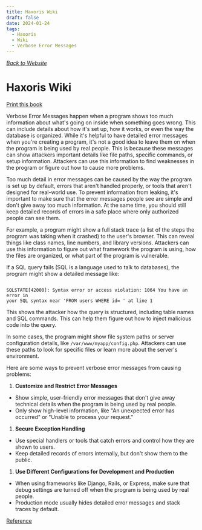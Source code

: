 ```yaml
---
title: Haxoris Wiki
draft: false
date: 2024-01-24
tags:
  - Haxoris
  - Wiki
  - Verbose Error Messages
---
```


_[Back to Website](https://haxoris.com/)_

# Haxoris Wiki

[Print this book](https://haxoris.com/haxoris-wiki/print.html)

Verbose Error Messages happen when a program shows too much information about what's going on inside when something goes wrong. This can include details about how it's set up, how it works, or even the way the database is organized. While it's helpful to have detailed error messages when you're creating a program, it's not a good idea to leave them on when the program is being used by real people. This is because these messages can show attackers important details like file paths, specific commands, or setup information. Attackers can use this information to find weaknesses in the program or figure out how to cause more problems.

Too much detail in error messages can be caused by the way the program is set up by default, errors that aren't handled properly, or tools that aren't designed for real-world use. To prevent information from leaking, it's important to make sure that the error messages people see are simple and don't give away too much information. At the same time, you should still keep detailed records of errors in a safe place where only authorized people can see them.

For example, a program might show a full stack trace (a list of the steps the program was taking when it crashed) to the user's browser. This can reveal things like class names, line numbers, and library versions. Attackers can use this information to figure out what framework the program is using, how the files are organized, or what part of the program is vulnerable.

If a SQL query fails (SQL is a language used to talk to databases), the program might show a detailed message like:

```

SQLSTATE[42000]: Syntax error or access violation: 1064 You have an error in
your SQL syntax near 'FROM users WHERE id= ' at line 1

```

This shows the attacker how the query is structured, including table names and SQL commands. This can help them figure out how to inject malicious code into the query.

In some cases, the program might show file system paths or server configuration details, like `/var/www/myapp/config.php`. Attackers can use these paths to look for specific files or learn more about the server's environment.

Here are some ways to prevent verbose error messages from causing problems:

1. **Customize and Restrict Error Messages**
- Show simple, user-friendly error messages that don't give away technical details when the program is being used by real people.
- Only show high-level information, like "An unexpected error has occurred" or "Unable to process your request."
1. **Secure Exception Handling**
- Use special handlers or tools that catch errors and control how they are shown to users.
- Keep detailed records of errors internally, but don't show them to the public.
1. **Use Different Configurations for Development and Production**
- When using frameworks like Django, Rails, or Express, make sure that debug settings are turned off when the program is being used by real people.
- Production mode usually hides detailed error messages and stack traces by default.

[Reference](https://haxoris.com/haxoris-wiki/verbose-error-messages.html)